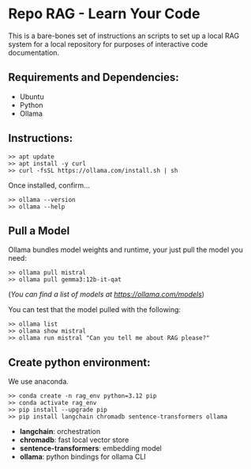 Repo RAG - Learn Your Code
==========================

This is a bare-bones set of instructions an scripts to set up a local RAG
system for a local repository for purposes of interactive code documentation.

Requirements and Dependencies:
------------------------------

- Ubuntu
- Python
- Ollama

Instructions:
-------------

```
>> apt update
>> apt install -y curl
>> curl -fsSL https://ollama.com/install.sh | sh
```

Once installed, confirm...

```
>> ollama --version
>> ollama --help
```

Pull a Model
------------

Ollama bundles model weights and runtime, your just pull the model you need:

```
>> ollama pull mistral
>> ollama pull gemma3:12b-it-qat
```

(*You can find a list of models at https://ollama.com/models*)

You can test that the model pulled with the following:

```
>> ollama list
>> ollama show mistral
>> ollama run mistral "Can you tell me about RAG please?"
```


Create python environment:
--------------------------

We use anaconda.

```
>> conda create -n rag_env python=3.12 pip
>> conda activate rag_env
>> pip install --upgrade pip
>> pip install langchain chromadb sentence-transformers ollama
```

- **langchain**: orchestration
- **chromadb**: fast local vector store
- **sentence-transformers**: embedding model
- **ollama**: python bindings for ollama CLI

